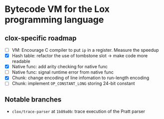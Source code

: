 # Bytecode VM for the Lox programming language

## clox-specific roadmap
- [ ] VM: Encourage C compiler to put `ip` in a register. Measure the speedup
- [x] Hash table: refactor the use of tombstone slot -> make code more readable
- [x] Native func: add arity checking for native func
- [ ] Native func: signal runtime error from native func
- [x] Chunk: change encoding of line infomation to run-length encoding
- [ ] Chunk: implement `OP_CONSTANT_LONG` storing 24-bit constant

## Notable branches
- `clox/trace-parser` at `1b89a0b`: trace execution of the Pratt parser
